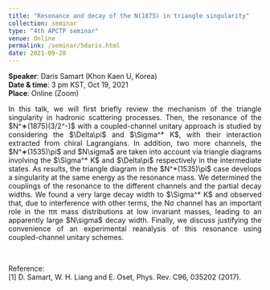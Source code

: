 ```yaml
---
title: "Resonance and decay of the N(1875) in triangle singularity"
collection: seminar
type: "4th APCTP seminar"
venue: Online
permalink: /seminar/5daris.html
date: 2021-09-28
---
```


 <b>Speaker</b>: Daris Samart (Khon Kaen U, Korea)<br>
 <b>Date & time</b>: 3 pm KST, Oct 19, 2021 <br>
 <b>Place</b>: Online (Zoom) <br>
      
 <p align=" justify">
  In this talk, we will first briefly review the mechanism of the triangle singularity in hadronic scattering processes. 
  Then, the resonance of the $N^∗(1875)(3/2^-)$ with a coupled-channel unitary approach is studied by considering 
  the $\Delta\pi$ and $\Sigma^* K$, with their interaction extracted from chiral Lagrangians. In addition, two more channels, 
  the $N^∗(1535)\pi$ and $N\sigma$ are taken into account via triangle diagrams involving the  $\Sigma^* K$ and $\Delta\pi$ 
  respectively in the intermediate states. As results, the triangle diagram in the $N^*(1535)\pi$ case develops a singularity 
  at the same energy as the resonance mass. We determined the couplings of the resonance to the different channels and the 
  partial decay widths. We found a very large decay width to $\Sigma^* K$ and observed that, due to interference with other terms, 
  the Nσ channel has an important role in the ππ mass distributions at low invariant masses, leading to an apparently large $N\sigma$ decay width. 
  Finally, we discuss justifying the convenience of an experimental reanalysis of this resonance using coupled-channel unitary schemes.
 </p>
 
 <p style="margin-bottom:1.2cm"></p>
 
 Reference:<br>
[1] D. Samart, W. H. Liang and E. Oset, Phys. Rev. C96, 035202 (2017).

